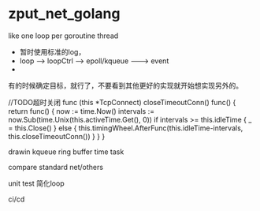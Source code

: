 # zput_net_golang

like one loop per goroutine thread

- 暂时使用标准的log，
- loop --> loopCtrl --> epoll/kqueue
      ---> event
-       
      
      
      
有的时候确定目标，就行了，不要看到其他更好的实现就开始想实现另外的。   
   
   
  
//TODO超时关闭
func (this *TcpConnect) closeTimeoutConn() func() {
	return func() {
		now := time.Now()
		intervals := now.Sub(time.Unix(this.activeTime.Get(), 0))
		if intervals >= this.idleTime {
			_ = this.Close()
		} else {
			this.timingWheel.AfterFunc(this.idleTime-intervals, this.closeTimeoutConn())
		}
	}
}   
   
   
  drawin kqueue
  ring buffer
  time task
   
  compare standard net/others
  
  unit test
  简化loop
   
  ci/cd
   